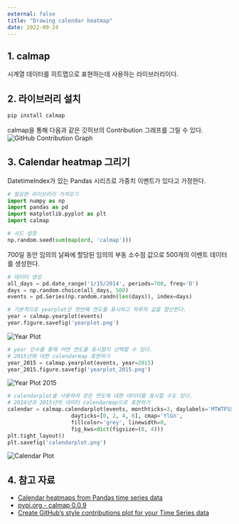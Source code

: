 ```yaml
---
external: false
title: "Drawing calendar heatmap"
date: 2022-09-24
---
```


## 1. calmap

시계열 데이터를 히트맵으로 표현하는데 사용하는 라이브러리이다.

## 2. 라이브러리 설치

```bash
pip install calmap
```

calmap을 통해 다음과 같은 깃허브의 Contribution 그래프를 그릴 수 있다.  
![GitHub Contribution Graph](/images/my_github_contribution_plot_20220923.png)

## 3. Calendar heatmap 그리기

DatetimeIndex가 있는 Pandas 시리즈로 가중치 이벤트가 있다고 가정한다.  

```python
# 필요한 라이브러리 가져오기
import numpy as np
import pandas as pd
import matplotlib.pyplot as plt
import calmap

# 시드 설정
np.random.seed(sum(map(ord, 'calmap')))
```

700일 동안 임의의 날짜에 할당된 임의의 부동 소수점 값으로 500개의 이벤트 데이터를 생성한다.  

```python
# 데이터 생성
all_days = pd.date_range('1/15/2014', periods=700, freq='D')
days = np.random.choice(all_days, 500)
events = pd.Series(np.random.randn(len(days)), index=days)
```

```python
# 기본적으로 yearplot은 첫번째 연도를 표시하고 하루의 값을 합산한다.
year = calmap.yearplot(events)
year.figure.savefig('yearplot.png')
```

![Year Plot](/images/yearplot.png)

```python
# year 인수를 통해 어떤 연도를 표시할지 선택할 수 있다.
# 2015년에 대한 calendarmap 표현하기
year_2015 = calmap.yearplot(events, year=2015)
year_2015.figure.savefig('yearplot_2015.png')
```

![Year Plot 2015](/images/yearplot_2015.png)

```python
# calendarplot을 사용하여 모든 연도에 대한 데이터를 표시할 수도 있다.
# 2014년과 2015년의 데이터 calendarmap으로 표현하기
calendar = calmap.calendarplot(events, monthticks=3, daylabels='MTWTFSS',
                    dayticks=[0, 2, 4, 6], cmap='YlGn',
                    fillcolor='grey', linewidth=0,
                    fig_kws=dict(figsize=(8, 4)))
plt.tight_layout()
plt.savefig('calendarplot.png')
```

![Calendar Plot](/images/calendarplot.png)

## 4. 참고 자료

- [Calendar heatmaps from Pandas time series data](https://pythonhosted.org/calmap/)
- [pypi.org - calmap 0.0.9](https://pypi.org/project/calmap/)
- [Create GitHub’s style contributions plot for your Time Series data](https://towardsdatascience.com/create-githubs-style-contributions-plot-for-your-time-series-data-79df84ec93da)
